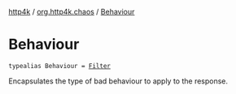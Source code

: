 [http4k](../index.md) / [org.http4k.chaos](index.md) / [Behaviour](./-behaviour.md)

# Behaviour

`typealias Behaviour = `[`Filter`](../org.http4k.core/-filter.md)

Encapsulates the type of bad behaviour to apply to the response.

